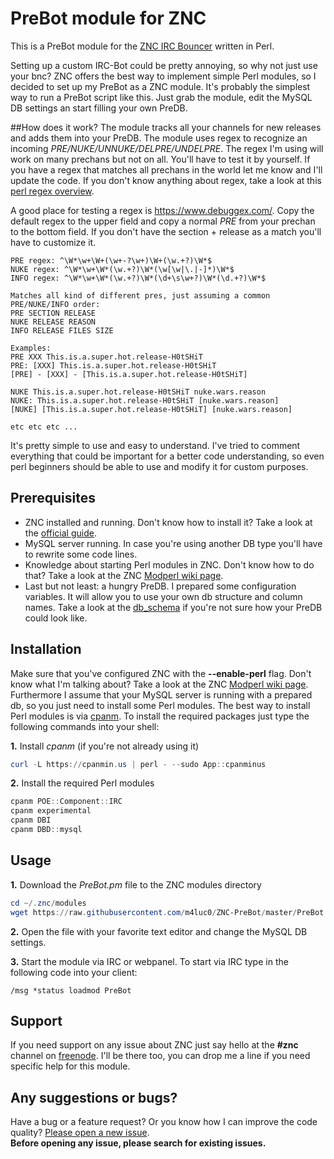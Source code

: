 # PreBot module for ZNC
This is a PreBot module for the [ZNC IRC Bouncer](http://znc.in/) written in Perl.

Setting up a custom IRC-Bot could be pretty annoying, so why not just use your bnc? ZNC offers the best way to implement simple Perl modules, so I decided to set up my PreBot as a ZNC module. It's probably the simplest way to run a PreBot script like this. Just grab the module, edit the MySQL DB settings an start filling your own PreDB.

##How does it work?
The module tracks all your channels for new releases and adds them into your PreDB. The module uses regex to recognize an incoming *PRE/NUKE/UNNUKE/DELPRE/UNDELPRE*. The regex I'm using will work on many prechans but not on all. You'll have to test it by yourself. If you have a regex that matches all prechans in the world let me know and I'll update the code. If you don't know anything about regex, take a look at this [perl regex overview](http://www.comp.leeds.ac.uk/Perl/matching.html).

A good place for testing a regex is https://www.debuggex.com/. Copy the default regex to the upper field and copy a normal *PRE* from your prechan to the bottom field. If you don't have the section + release as a match you'll have to customize it.
```
PRE regex: ^\W*\w+\W+(\w+-?\w+)\W+(\w.+?)\W*$
NUKE regex: ^\W*\w+\W*(\w.+?)\W*(\w[\w|\.|-]*)\W*$
INFO regex: ^\W*\w+\W*(\w.+?)\W*(\d+\s\w+?)\W*(\d.+?)\W*$

Matches all kind of different pres, just assuming a common PRE/NUKE/INFO order:
PRE SECTION RELEASE
NUKE RELEASE REASON
INFO RELEASE FILES SIZE

Examples:
PRE XXX This.is.a.super.hot.release-H0tSHiT
PRE: [XXX] This.is.a.super.hot.release-H0tSHiT
[PRE] - [XXX] - [This.is.a.super.hot.release-H0tSHiT]

NUKE This.is.a.super.hot.release-H0tSHiT nuke.wars.reason
NUKE: This.is.a.super.hot.release-H0tSHiT [nuke.wars.reason]
[NUKE] [This.is.a.super.hot.release-H0tSHiT] [nuke.wars.reason]

etc etc etc ...
```

It's pretty simple to use and easy to understand.
I've tried to comment everything that could be important for a better code understanding,
so even perl beginners should be able to use and modify it for custom purposes.

## Prerequisites

* ZNC installed and running. Don't know how to install it? Take a look at the [official guide](http://wiki.znc.in/Installation).
* MySQL server running. In case you're using another DB type you'll have to rewrite some code lines.
* Knowledge about starting Perl modules in ZNC. Don't know how to do that? Take a look at the ZNC [Modperl wiki page](http://wiki.znc.in/Modperl).
* Last but not least: a hungry PreDB. I prepared some configuration variables. It will allow you to use your own db structure and column names. Take a look at the [db_schema](https://github.com/m4luc0/ZNC-PreBot/blob/master/db_schema.sql) if you're not sure how your PreDB could look like.

## Installation
Make sure that you've configured ZNC with the **--enable-perl** flag. Don't know what I'm talking about? Take a look at the ZNC [Modperl wiki page](http://wiki.znc.in/Modperl). Furthermore I assume that your MySQL server is running with a prepared db, so you just need to install some Perl modules. The best way to install Perl modules is via [cpanm](https://metacpan.org/pod/App::cpanminus). To install the required packages just type the following commands into your shell:

**1.** Install _cpanm_ (if you're not already using it)
```powershell
curl -L https://cpanmin.us | perl - --sudo App::cpanminus
```

**2.** Install the required Perl modules
```powershell
cpanm POE::Component::IRC
cpanm experimental
cpanm DBI
cpanm DBD::mysql
```

## Usage

**1.** Download the *PreBot.pm* file to the ZNC modules directory
```powershell
cd ~/.znc/modules
wget https://raw.githubusercontent.com/m4luc0/ZNC-PreBot/master/PreBot.pm
```
**2.** Open the file with your favorite text editor and change the MySQL DB settings.

**3.** Start the module via IRC or webpanel. To start via IRC type in the following code into your client:
```
/msg *status loadmod PreBot
```

## Support
If you need support on any issue about ZNC just say hello at the **#znc** channel on [freenode](https://webchat.freenode.net/). I'll be there too, you can drop me a line if you need specific help for this module.

## Any suggestions or bugs?
Have a bug or a feature request? Or you know how I can improve the code quality?
[Please open a new issue](https://github.com/m4luc0/ZNC-PreBot/issues).  
__Before opening any issue, please search for existing issues.__
